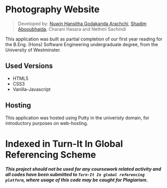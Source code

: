 # Photography Website

> Developed by: [Nuwin Hansitha Godakanda Arachchi][nuvin-profile], [Shadim Abooubhaida][shadim-profile], Charani Hasara and Nethmi Sachindi

This application was built as partial completion of our first year reading for the B.Eng. (Hons) Software Engineering undergraduate degree, from the University of Westminster.

## Used Versions

* HTML5
* CSS3
* Vanilla-Javascript

## Hosting

This application was hosted using Putty in the univeristy domain, for introductory purposes on web-hosting.

# Indexed in Turn-It In Global Referencing Scheme

***This project should not be used for any coursework related activity and all codes have been submitted to `Turn-It In global referencing platform`, where usage of this code may be caught for Plagiarism.***


[nuvin-profile]: https://github.com/nuvinga
[shadim-profile]: https://github.com/shadim2000
